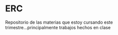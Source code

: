 # ERC
Repositorio de las materias que estoy cursando este trimestre...principalmente trabajos hechos en clase
